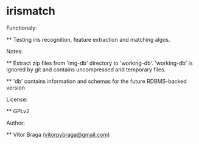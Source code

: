 irismatch
=========

Functionaly:

** Testing iris recognition, feature extraction and matching algos. 

Notes:

** Extract zip files from 'img-db' directory to 'working-db'. 'working-db' is ignored by git and contains uncompressed and temporary files.

** 'db' contains information and schemas for the future RDBMS-backed version

License:

** GPLv2

Author:

** Vitor Braga (vitorpybraga@gmail.com)
